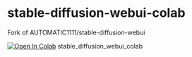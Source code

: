 # stable-diffusion-webui-colab
Fork of AUTOMATIC1111/stable-diffusion-webui

[![Open In Colab](https://colab.research.google.com/assets/colab-badge.svg)](https://colab.research.google.com/github/thx-pw/stable-diffusion-webui-colab/main/colabs/stablediffusion_webui.ipynb) stable_diffusion_webui_colab